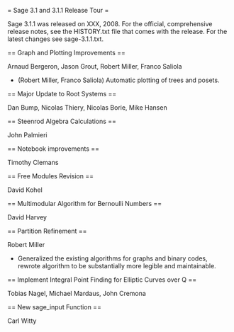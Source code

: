 = Sage 3.1 and 3.1.1 Release Tour =

Sage 3.1.1 was released on XXX, 2008. For the official, comprehensive release notes, see the HISTORY.txt file that comes with the release. For the latest changes see sage-3.1.1.txt. 

== Graph and Plotting Improvements ==

Arnaud Bergeron, Jason Grout, Robert Miller, Franco Saliola

  * (Robert Miller, Franco Saliola) Automatic plotting of trees and posets.

== Major Update to Root Systems ==

Dan Bump, Nicolas Thiery, Nicolas Borie, Mike Hansen

== Steenrod Algebra Calculations ==

John Palmieri

== Notebook improvements ==

Timothy Clemans

== Free Modules Revision ==

David Kohel

== Multimodular Algorithm for Bernoulli Numbers ==

David Harvey

== Partition Refinement ==

Robert Miller

  * Generalized the existing algorithms for graphs and binary codes, rewrote algorithm to be substantially more legible and maintainable.

== Implement Integral Point Finding for Elliptic Curves over Q ==

Tobias Nagel, Michael Mardaus, John Cremona

== New sage_input Function ==

Carl Witty

